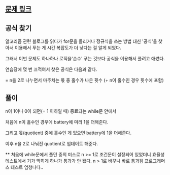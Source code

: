 ## [문제 링크]()

## 공식 찾기

알고리즘 관련 블로그를 읽다가 for문을 돌리거나 정규식을 쓰는 방법 대신
'공식'을 찾아서 이용해서 푸는 게 시간 복잡도가 더 낮다는 걸 알게 되었다.

그래서 이번 문제도 하나하나 로직을'손수' 푸는 것보다 공식을 이용해서 풀려고 애썼다.

연습장에 몇 번 끄적여서 찾은 공식은 다음과 같다.

= n을 2로 나누면서 마주치는 몫 중 홀수가 나온 횟수 (+ n이 홀수인 경우 횟수에 포함)

## 풀이

n이 1이나 0이 되면(= 1 이하일 때) 종료되는 while문 안에서

처음에 n이 홀수인 경우에 battery에 미리 1을 더해준다.

그리고 몫(quotient) 중에 홀수인 게 있으면 battery에 1을 더해준다.

이후 n을 2로 나눠진 quotient로 업데이트 해준다.

\*\* 처음에 while문에서 풀던 중의 미스로 n >= 1로 조건문이 설정되어 있었더니
효율성 테스트에서 기가 막히게 하나가 통과가 안 됐다.
n > 1로 바꾸니 바로 통과됨 프로그래머스 테스트 엄청나다..
